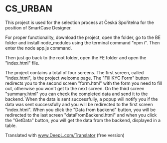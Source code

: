 # CS_URBAN


This project is used for the selection process at Česká Spořitelna for the position of SmartCase Designer. 

For proper functionality, download the project, open the folder, go to the BE folder and install node_modules using the terminal command "npm i". Then enter the node app.js command.

Then just go back to the root folder, open the FE folder and open the "index.html" file.

The project contains a total of four screens. The first screen, called "index.html", is the project welcome page. The "Fill KYC Form" button redirects you to the second screen "form.html" with the form you need to fill out, otherwise you won't get to the next screen. On the third screen "summary.html" you can check the completed data and send it to the backend. When the data is sent successfully, a popup will notify you if the data was sent successfully and you will be redirected to the first screen "index.html". When you click the "Data from backend" button, you will be redirected to the last screen "dataFromBackend.html" and when you click the "GetData" button, you will get the data from the backend, displayed in a table.

Translated with www.DeepL.com/Translator (free version)
